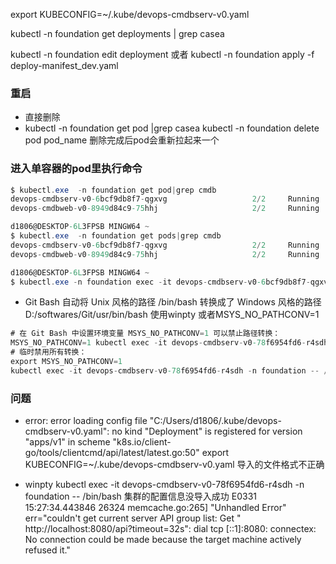 
export KUBECONFIG=~/.kube/devops-cmdbserv-v0.yaml


kubectl -n foundation get deployments | grep casea

kubectl -n foundation edit deployment <deployment-name>
或者 kubectl -n foundation apply -f deploy-manifest_dev.yaml

### 重启 
- 直接删除
- kubectl -n foundation get pod |grep casea
kubectl -n foundation delete pod pod_name 删除完成后pod会重新拉起来一个


### 进入单容器的pod里执行命令


```cs
$ kubectl.exe  -n foundation get pod|grep cmdb
devops-cmdbserv-v0-6bcf9db8f7-qgxvg                   2/2     Running            0          35m
devops-cmdbweb-v0-8949d84c9-75hhj                     2/2     Running            0          2d18h

d1806@DESKTOP-6L3FPSB MINGW64 ~
$ kubectl.exe  -n foundation get pods|grep cmdb
devops-cmdbserv-v0-6bcf9db8f7-qgxvg                   2/2     Running            0          35m
devops-cmdbweb-v0-8949d84c9-75hhj                     2/2     Running            0          2d18h

d1806@DESKTOP-6L3FPSB MINGW64 ~
$ kubectl.exe -n foundation exec -it devops-cmdbserv-v0-6bcf9db8f7-qgxvg -- "/bin/bash"
```
- Git Bash 自动将 Unix 风格的路径 /bin/bash 转换成了 Windows 风格的路径 D:/softwares/Git/usr/bin/bash 使用winpty 或者MSYS_NO_PATHCONV=1 
```cs
# 在 Git Bash 中设置环境变量 MSYS_NO_PATHCONV=1 可以禁止路径转换：
MSYS_NO_PATHCONV=1 kubectl exec -it devops-cmdbserv-v0-78f6954fd6-r4sdh -n foundation -- /bin/bash
# 临时禁用所有转换：
export MSYS_NO_PATHCONV=1
kubectl exec -it devops-cmdbserv-v0-78f6954fd6-r4sdh -n foundation -- /bin/bash
```

### 问题
- error: error loading config file "C:/Users/d1806/.kube/devops-cmdbserv-v0.yaml": no kind "Deployment" is registered for version "apps/v1" in scheme "k8s.io/client-go/tools/clientcmd/api/latest/latest.go:50"
export KUBECONFIG=~/.kube/devops-cmdbserv-v0.yaml 导入的文件格式不正确

-  winpty kubectl exec -it devops-cmdbserv-v0-78f6954fd6-r4sdh -n foundation -- /bin/bash 集群的配置信息没导入成功
E0331 15:27:34.443846   26324 memcache.go:265] "Unhandled Error" err="couldn't get current server API group list: Get \"
http://localhost:8080/api?timeout=32s\": dial tcp [::1]:8080: connectex: No connection could be made because the target
machine actively refused it."
  